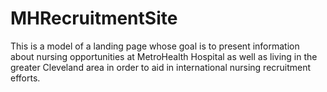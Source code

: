 # MHRecruitmentSite

This is a model of a landing page whose goal is to present information about nursing opportunities at MetroHealth Hospital as well as living in the greater Cleveland area in order to aid in international nursing recruitment efforts. 
